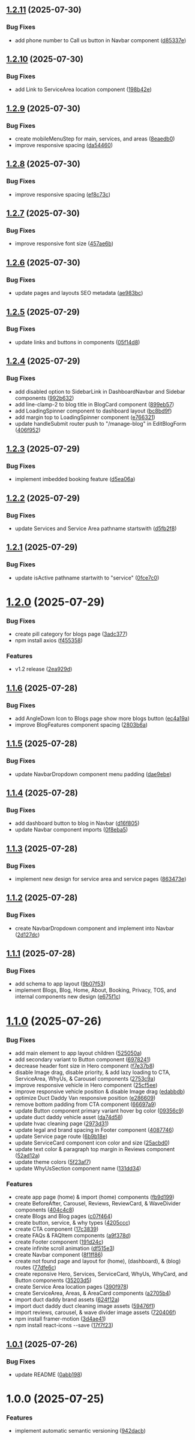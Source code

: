 ## [1.2.11](https://github.com/flowz0/dd-platform/compare/v1.2.10...v1.2.11) (2025-07-30)


### Bug Fixes

* add phone number to Call us button in Navbar component ([d85337e](https://github.com/flowz0/dd-platform/commit/d85337e85b53b99a219b0a85d08be7c67a259296))

## [1.2.10](https://github.com/flowz0/dd-platform/compare/v1.2.9...v1.2.10) (2025-07-30)


### Bug Fixes

* add Link to ServiceArea location component ([198b42e](https://github.com/flowz0/dd-platform/commit/198b42eb571f9b81e3e8f9a6290e520aa09fdaa9))

## [1.2.9](https://github.com/flowz0/dd-platform/compare/v1.2.8...v1.2.9) (2025-07-30)


### Bug Fixes

* create mobileMenuStep for main, services, and areas ([8eaedb0](https://github.com/flowz0/dd-platform/commit/8eaedb07ee6f0d612660dc247c49ceaa887721b2))
* improve responsive spacing ([da54460](https://github.com/flowz0/dd-platform/commit/da54460ec3615d01c172b50cb0b6d56b04fc3783))

## [1.2.8](https://github.com/flowz0/dd-platform/compare/v1.2.7...v1.2.8) (2025-07-30)


### Bug Fixes

* improve responsive spacing ([ef8c73c](https://github.com/flowz0/dd-platform/commit/ef8c73c7ccef070a5e01b49a4d2535f2666e478b))

## [1.2.7](https://github.com/flowz0/dd-platform/compare/v1.2.6...v1.2.7) (2025-07-30)


### Bug Fixes

* improve responsive font size ([457ae6b](https://github.com/flowz0/dd-platform/commit/457ae6b828d47aba11d7c8aed8b0a6fa3ccf5ed2))

## [1.2.6](https://github.com/flowz0/dd-platform/compare/v1.2.5...v1.2.6) (2025-07-30)


### Bug Fixes

* update pages and layouts SEO metadata ([ae983bc](https://github.com/flowz0/dd-platform/commit/ae983bc907a998c4b572094ef73ea818ad07b7b2))

## [1.2.5](https://github.com/flowz0/dd-platform/compare/v1.2.4...v1.2.5) (2025-07-29)


### Bug Fixes

* update links and buttons in components ([05f14d8](https://github.com/flowz0/dd-platform/commit/05f14d88749116bc2a358daa4b494e4346428626))

## [1.2.4](https://github.com/flowz0/dd-platform/compare/v1.2.3...v1.2.4) (2025-07-29)


### Bug Fixes

* add disabled option to SidebarLink in DashboardNavbar and Sidebar components ([992b632](https://github.com/flowz0/dd-platform/commit/992b63215dfeaa10621d70d16889ca7bedb64935))
* add line-clamp-2 to blog title in BlogCard component ([899eb57](https://github.com/flowz0/dd-platform/commit/899eb575363a7f97a5f91e5ba472aa79d5b05966))
* add LoadingSpinner component to dashboard layout ([bc8bd9f](https://github.com/flowz0/dd-platform/commit/bc8bd9fdd8810b0664b92c6267cd0ba7d40dd214))
* add margin top to LoadingSpinner component ([e766321](https://github.com/flowz0/dd-platform/commit/e7663212cfa9ddb1df03b8d08377b3ae90501e40))
* update handleSubmit router push to "/manage-blog" in EditBlogForm ([406f952](https://github.com/flowz0/dd-platform/commit/406f9525cebe87a2071a9bdd257a98585e1e2aef))

## [1.2.3](https://github.com/flowz0/dd-platform/compare/v1.2.2...v1.2.3) (2025-07-29)


### Bug Fixes

* implement imbedded booking feature ([d5ea06a](https://github.com/flowz0/dd-platform/commit/d5ea06a1a712ee5c9aec32300aaa21fdffa1af05))

## [1.2.2](https://github.com/flowz0/dd-platform/compare/v1.2.1...v1.2.2) (2025-07-29)


### Bug Fixes

* update Services and Service Area pathname startswith ([d5fb2f8](https://github.com/flowz0/dd-platform/commit/d5fb2f8f094fe04c3fbcd26bfb3aae8b448966e0))

## [1.2.1](https://github.com/flowz0/dd-platform/compare/v1.2.0...v1.2.1) (2025-07-29)


### Bug Fixes

* update isActive pathname startwith to "service" ([0fce7c0](https://github.com/flowz0/dd-platform/commit/0fce7c0b7235d3c05ae9d0b0195a4a5cc6e7c7c2))

# [1.2.0](https://github.com/flowz0/dd-platform/compare/v1.1.6...v1.2.0) (2025-07-29)


### Bug Fixes

* create pill category for blogs page ([3adc377](https://github.com/flowz0/dd-platform/commit/3adc3778be88d829925b1ef06fec30123d389c7b))
* npm install axios ([f455358](https://github.com/flowz0/dd-platform/commit/f4553580e95d9ec8c8bbb8cab0392e36793459a4))


### Features

* v1.2 release ([2ea929d](https://github.com/flowz0/dd-platform/commit/2ea929d4bd6d9139356291dcc74f051fe3179113))

## [1.1.6](https://github.com/flowz0/dd-platform/compare/v1.1.5...v1.1.6) (2025-07-28)


### Bug Fixes

* add AngleDown Icon to Blogs page show more blogs button ([ec4a19a](https://github.com/flowz0/dd-platform/commit/ec4a19a0bd92258ad2fb1f34876e5e6b10d29506))
* improve BlogFeatures component spacing ([2803b6a](https://github.com/flowz0/dd-platform/commit/2803b6a19b854d6e3dad207d597d063f733b9cc1))

## [1.1.5](https://github.com/flowz0/dd-platform/compare/v1.1.4...v1.1.5) (2025-07-28)


### Bug Fixes

* update NavbarDropdown component menu padding ([dae9ebe](https://github.com/flowz0/dd-platform/commit/dae9ebe2f418214b583c16b55bd46f5116e72b67))

## [1.1.4](https://github.com/flowz0/dd-platform/compare/v1.1.3...v1.1.4) (2025-07-28)


### Bug Fixes

* add dashboard button to blog in Navbar ([d16f805](https://github.com/flowz0/dd-platform/commit/d16f80542082aa2c3f18941961e51ec7a4ee6318))
* update Navbar component imports ([0f8eba5](https://github.com/flowz0/dd-platform/commit/0f8eba5da6eb2a30ac48d84e64e53fae2c439133))

## [1.1.3](https://github.com/flowz0/dd-platform/compare/v1.1.2...v1.1.3) (2025-07-28)


### Bug Fixes

* implement new design for service area and service pages ([863473e](https://github.com/flowz0/dd-platform/commit/863473e63c3e939014db9c536ca083589bb0a14a))

## [1.1.2](https://github.com/flowz0/dd-platform/compare/v1.1.1...v1.1.2) (2025-07-28)


### Bug Fixes

* create NavbarDropdown component and implement into Navbar ([2d127dc](https://github.com/flowz0/dd-platform/commit/2d127dc1b47c8c0f3fc6593583028d127e6ecbd3))

## [1.1.1](https://github.com/flowz0/dd-platform/compare/v1.1.0...v1.1.1) (2025-07-28)


### Bug Fixes

* add schema to app layout ([9b07f53](https://github.com/flowz0/dd-platform/commit/9b07f53c58f7f9e0f64805d1f504c955dafa05ad))
* implement Blogs, Blog, Home, About, Booking, Privacy, TOS, and internal components new design ([e675f1c](https://github.com/flowz0/dd-platform/commit/e675f1cee92548fbd14f8b493a27a2c2ce9b89b6))

# [1.1.0](https://github.com/flowz0/dd-platform/compare/v1.0.1...v1.1.0) (2025-07-26)


### Bug Fixes

* add main element to app layout children ([525050a](https://github.com/flowz0/dd-platform/commit/525050a2b1655dbacdc1040add745f801f4eb5af))
* add secondary variant to Button component ([6978241](https://github.com/flowz0/dd-platform/commit/69782414c8675896039a81c804f6056a8f97cabc))
* decrease header font size in Hero component ([f7e37b8](https://github.com/flowz0/dd-platform/commit/f7e37b87e0ba61de48ab120658a85dac28555809))
* disable Image drag, disable priority, & add lazy loading to CTA, ServiceArea, WhyUs, & Carousel components ([2753c9a](https://github.com/flowz0/dd-platform/commit/2753c9a8bafe711ee9b3faead5ddbc108bce14b1))
* improve responsive vehicle in Hero component ([25cf5ee](https://github.com/flowz0/dd-platform/commit/25cf5eedc103a778c9c4135dbb47fda7fca30f6e))
* improve responsive vehicle position & disable Image drag ([edabbdb](https://github.com/flowz0/dd-platform/commit/edabbdb2c4fe72939795fc23a865aeb25fce9e8c))
* optimize Duct Daddy Van responsive position ([e286609](https://github.com/flowz0/dd-platform/commit/e28660921ff3b9a29f028cf5525b012ae6d4f23d))
* remove bottom padding from CTA component ([66697a9](https://github.com/flowz0/dd-platform/commit/66697a946bb69cb09753271ff9c3e00ee4fd22f3))
* update Button component primary variant hover bg color ([09356c9](https://github.com/flowz0/dd-platform/commit/09356c9306ac8cb121acba9f9fc12d6e7f804784))
* update duct daddy vehicle asset ([da74d58](https://github.com/flowz0/dd-platform/commit/da74d58f915f4a1fc01f786391fe71a1e9f2f851))
* update hvac cleaning page ([2973d31](https://github.com/flowz0/dd-platform/commit/2973d31aed7c56c42c6c72a362850f537f5aa318))
* update legal and brand spacing in Footer component ([4087746](https://github.com/flowz0/dd-platform/commit/4087746a62f195c867ee9e691a98e5953f2974fb))
* update Service page route ([6b9b18e](https://github.com/flowz0/dd-platform/commit/6b9b18e70e2d3d0ac48f293dec42cef9ed48e4f2))
* update ServiceCard component icon color and size ([25acbd0](https://github.com/flowz0/dd-platform/commit/25acbd07d5c3bb518d3da03cb7d8b07026b67f60))
* update text color & paragraph top margin in Reviews component ([52ad12a](https://github.com/flowz0/dd-platform/commit/52ad12ab30413d1ed209d12ccc04b9e8846b8716))
* update theme colors ([5f23af7](https://github.com/flowz0/dd-platform/commit/5f23af755c7ed8f6705525a014dffa8e1c6b6b4e))
* update WhyUsSection component name ([131dd34](https://github.com/flowz0/dd-platform/commit/131dd34bac982e67152f032696fab88fc122b4ed))


### Features

* create app page (home) & import (home) components ([fb9d199](https://github.com/flowz0/dd-platform/commit/fb9d19922fd59ebafa8501f25b9ae05f3bf709cc))
* create BeforeAfter, Carousel, Reviews, ReviewCard, & WaveDivider components ([404c4c8](https://github.com/flowz0/dd-platform/commit/404c4c86aee9470832f7f9e84b6e2b17f803481b))
* create Blogs and Blog pages ([c07f464](https://github.com/flowz0/dd-platform/commit/c07f46499b4aab52828143676c47885c842a571d))
* create button, service, & why types ([4205ccc](https://github.com/flowz0/dd-platform/commit/4205ccc39fa01b5756024205e7e7e85f23b93f53))
* create CTA component ([17c3839](https://github.com/flowz0/dd-platform/commit/17c38398264b3900ccea89ea68c57a7508963dff))
* create FAQs & FAQItem components ([a9f378d](https://github.com/flowz0/dd-platform/commit/a9f378deec11adb9e196e6486ca769b56c0075a9))
* create Footer component ([191d24c](https://github.com/flowz0/dd-platform/commit/191d24cb8b7ca07cbb54e8cab00d43806c6f69be))
* create infinite scroll animation ([df515e3](https://github.com/flowz0/dd-platform/commit/df515e39fe3c1d37b41c6962d26a768d2c44ac8b))
* create Navbar component ([8f1ff86](https://github.com/flowz0/dd-platform/commit/8f1ff868b73ee39dc8782abc3090aa3f2fa31b59))
* create not found page and layout for (home), (dashboard), & (blog) routes ([77dfe6c](https://github.com/flowz0/dd-platform/commit/77dfe6c8cfbcb3d78fa17b02837f30c72957b112))
* create reponsive Hero, Services, ServiceCard, WhyUs, WhyCard, and Button components ([35203d5](https://github.com/flowz0/dd-platform/commit/35203d5da445e72ea919adef5ac298a329fd998c))
* create Service Area location pages ([390f978](https://github.com/flowz0/dd-platform/commit/390f978c4af6a68e107ec5ce1f27967f76e5a1c7))
* create ServiceArea, Areas, & AreaCard components ([a2705b4](https://github.com/flowz0/dd-platform/commit/a2705b415f77d95e5da2be6eb9b8ad3fd4b43972))
* import duct daddy brand assets ([624f12a](https://github.com/flowz0/dd-platform/commit/624f12a860f1de7e627917c87e9f254a5cdddcdb))
* import duct daddy duct cleaning image assets ([59476f1](https://github.com/flowz0/dd-platform/commit/59476f1b6a06eac8931d2b25dbcda473af4545a1))
* import reviews, carousel, & wave divider image assets ([720406f](https://github.com/flowz0/dd-platform/commit/720406f878dcfdab0450f1780204c4b0230f509e))
* npm install framer-motion ([3d4ae41](https://github.com/flowz0/dd-platform/commit/3d4ae4194e15c1690a61f16e506116dff36dd8f2))
* npm install react-icons --save ([17f7f23](https://github.com/flowz0/dd-platform/commit/17f7f23a8178e870acd62270e5d9a2c8a5474a9f))

## [1.0.1](https://github.com/flowz0/dd-platform/compare/v1.0.0...v1.0.1) (2025-07-26)


### Bug Fixes

* update README ([0abb198](https://github.com/flowz0/dd-platform/commit/0abb198c8ab5e2206c01b3568ce80a9a23a62fb6))

# 1.0.0 (2025-07-25)


### Features

* implement automatic semantic versioning ([942dacb](https://github.com/flowz0/dd-platform/commit/942dacba2a6a98a38d4154fc75168f7d3a474f40))
